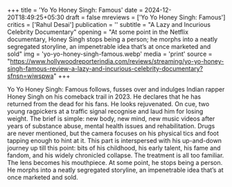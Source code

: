 +++
title = 'Yo Yo Honey Singh: Famous'
date = 2024-12-20T18:49:25+05:30
draft = false
mreviews = ['Yo Yo Honey Singh: Famous']
critics = ['Rahul Desai']
publication = ''
subtitle = "A Lazy and Incurious Celebrity Documentary"
opening = "At some point in the Netflix documentary, Honey Singh stops being a person; he morphs into a neatly segregated storyline, an impenetrable idea that’s at once marketed and sold"
img = 'yo-yo-honey-singh-famous.webp'
media = 'print'
source = "https://www.hollywoodreporterindia.com/reviews/streaming/yo-yo-honey-singh-famous-review-a-lazy-and-incurious-celebrity-documentary?sfnsn=wiwspwa"
+++

Yo Yo Honey Singh: Famous follows, fusses over and indulges Indian rapper Honey Singh on his comeback trail in 2023. He declares that he has returned from the dead for his fans. He looks rejuvenated. On cue, two young ragpickers at a traffic signal recognise and laud him for losing weight. The brief is simple: new body, new mind, new music videos after years of substance abuse, mental health issues and rehabilitation. Drugs are never mentioned, but the camera focuses on his physical tics and foot tapping enough to hint at it. This part is interspersed with his up-and-down journey up till this point: bits of his childhood, his early talent, his fame and fandom, and his widely chronicled collapse. The treatment is all too familiar. The lens becomes his mouthpiece. At some point, he stops being a person. He morphs into a neatly segregated storyline, an impenetrable idea that’s at once marketed and sold.
